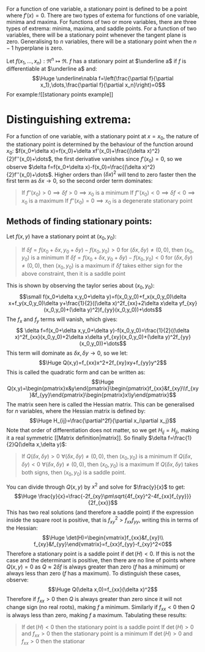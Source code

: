 
For a function of one variable, a stationary point is defined to be a point where $f'(x)=0$. There are two types of extema for functions of one variable, minima and maxima. For functions of two or more variables, there are three types of extrema: minima, maxima, and saddle points. For a function of two variables, there will be a stationary point whenever the tangent plane is zero. Generalising to $n$ variables, there will be a stationary point when the $n-1$ hyperplane is zero.

Let $f(x_1,\dots,x_n):\Re^n\mapsto\Re$. $f$ has a stationary point at $\underline a$ if $f$ is differentiable at $\underline a$ and:$$\Huge \underline\nabla f=\left(\frac{\partial f}{\partial x_1},\dots,\frac{\partial f}{\partial x_n}\right)=0$$For example:![[stationary points example]]
# Distinguishing extrema:

For a function of one variable, with a stationary point at $x=x_0$, the nature of the stationary point is determined by the behaviour of the function around $x_0$: $f(x_0+\delta x)=f(x_0)+\delta xf'(x_0)+\frac{(\delta x)^2}{2}f''(x_0)+\dots$, the first derivative vanishes since $f'(x_0)=0$, so we observe $\delta f=f(x_0+\delta x)-f(x_0)=\frac{(\delta x)^2}{2}f''(x_0)+\dots$. Higher orders than $(\delta x)^2$ will tend to zero faster then the first term as $\delta x\to 0$, so the second order term dominates:
> If $f''(x_0)>0\implies\delta f>0\implies x_0$ is a minimum
> If $f''(x_0)<0\implies\delta f<0\implies x_0$ is a maximum
> If $f''(x_0)=0\implies x_0$ is a degenerate stationary point

## Methods of finding stationary points:
Let $f(x,y)$ have a stationary point at $(x_0,y_0)$:
>If $\delta f=f(x_0+\delta x,y_0+\delta y)-f(x_0,y_0)>0$ for $(\delta x,\delta y)\neq(0,0)$, then $(x_0,y_0)$ is a minimum
>If $\delta f=f(x_0+\delta x,y_0+\delta y)-f(x_0,y_0)<0$ for $(\delta x,\delta y)\neq(0,0)$, then $(x_0,y_0)$ is a maximum
>if $\delta f$ takes either sign for the above constraint, then it is a saddle point

This is shown by observing the taylor series about $(x_0,y_0)$:$$\small f(x_0+\delta x,y_0+\delta y)=f(x_0,y_0)+f_x(x_0,y_0)\delta x+f_y(x_0,y_0)\delta y+\frac{1}{2}((\delta x)^2f_{xx}+2\delta x\delta yf_{xy}(x_0,y_0)+(\delta y)^2)f_{yy}(x_0,y_0))+\dots$$The $f_x$ and $f_y$ terms will vanish, which gives:$$ \delta f=f(x_0+\delta x,y_0+\delta y)-f(x_0,y_0)=\frac{1}{2}((\delta x)^2f_{xx}(x_0,y_0)+2\delta x\delta yf_{xy}(x_0,y_0)+(\delta y)^2f_{yy}(x_0,y_0))+\dots$$This term will dominate as $\delta x,\delta y\to 0$, so we let:$$\Huge Q(x,y)=f_{xx}x^2+2f_{xy}xy+f_{yy}y^2$$This is called the quadratic form and can be written as:$$\Huge Q(x,y)=\begin{pmatrix}x&y\end{pmatrix}\begin{pmatrix}f_{xx}&f_{xy}\\f_{xy}&f_{yy}\end{pmatrix}\begin{pmatrix}x\\y\end{pmatrix}$$The matrix seen here is called the Hessian matrix. This can be generalised for $n$ variables, where the Hessian matrix is defined by:$$\Huge H_{ij}=\frac{\partial^2f}{\partial x_i\partial x_j}$$Note that order of differentiation does not matter, so we get $H_{ij}=H_{ji}$, making it a real symmetric [[Matrix definition|matrix]]. So finally $\delta f=\frac{1}{2}Q(\delta x,\delta y)$:
>If $Q(\delta x,\delta y)>0\,\,\forall(\delta x,\delta y)\neq (0,0)$, then $(x_0,y_0)$ is a minimum
>If $Q(\delta x,\delta y)<0\,\,\forall(\delta x,\delta y)\neq (0,0)$, then $(x_0,y_0)$ is a maximum
>If $Q(\delta x,\delta y)$ takes both signs, then $(x_0,y_0)$ is a saddle point.

You can divide through $Q(x,y)$ by $x^2$ and solve for $\frac{y}{x}$ to get:$$\Huge \frac{y}{x}=\frac{-2f_{xy}\pm\sqrt{4f_{xy}^2-4f_{xx}f_{yy}}}{2f_{xx}}$$This has two real solutions (and therefore a saddle point) if the expression inside the square root is positive, that is $f_{xy}^2>f_{xx}f_{yy}$, writing this in terms of the Hessian:$$\Huge \det(H)=\begin{vmatrix}f_{xx}&f_{xy}\\ f_{xy}&f_{yy}\end{vmatrix}=f_{xx}f_{yy}-f_{xy}^2<0$$Therefore a stationary point is a saddle point if $\det(H)<0$. If this is not the case and the determinant is positive, then there are no line of points where $Q(x,y)=0$ as $Q\approx 2\delta f$ is always greater than zero ($f$ has a minimum) or always less than zero ($f$ has a maximum). To distinguish these cases, observe:$$\Huge Q(\delta x,0)=f_{xx}(\delta x)^2$$Therefore if $f_{xx}>0$ then $Q$ is always greater than zero since it will not change sign (no real roots), making $f$ a minimum. Similarly if $f_{xx}<0$ then $Q$ is always less than zero, making $f$ a maximum. Tabulating these results:
> If $\det(H)<0$ then the stationary point is a saddle point
> If $\det(H)>0$ and $f_{xx}>0$ then the stationary point is a minimum
> If $\det(H)>0$ and $f_{xx}>0$ then the stationar